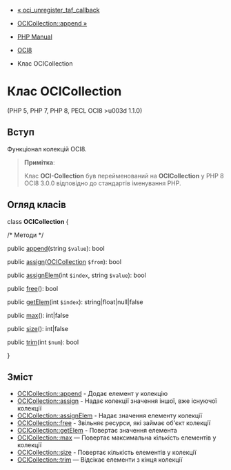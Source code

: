 - [« oci_unregister_taf_callback](function.oci-unregister-taf-callback.md)
- [OCICollection::append »](ocicollection.append.md)

- [PHP Manual](index.md)
- [OCI8](book.oci8.md)
- Клас OCICollection

# Клас OCICollection

(PHP 5, PHP 7, PHP 8, PECL OCI8 \>u003d 1.1.0)

## Вступ

Функціонал колекцій OCI8.

> **Примітка**:
>
> Клас **OCI-Collection** був перейменований на **OCICollection** у PHP 8
> OCI8 3.0.0 відповідно до стандартів іменування PHP.

## Огляд класів

class **OCICollection** {

/\* Методи \*/

public [append](ocicollection.append.md)(string `$value`): bool

public
[assign](ocicollection.assign.md)([OCICollection](class.ocicollection.md)
`$from`): bool

public [assignElem](ocicollection.assignelem.md)(int `$index`, string
`$value`): bool

public [free](ocicollection.free.md)(): bool

public [getElem](ocicollection.getelem.md)(int `$index`):
string\|float\|null\|false

public [max](ocicollection.max.md)(): int\|false

public [size](ocicollection.size.md)(): int\|false

public [trim](ocicollection.trim.md)(int `$num`): bool

}

## Зміст

- [OCICollection::append](ocicollection.append.md) - Додає
елемент у колекцію
- [OCICollection::assign](ocicollection.assign.md) - Надає
колекції значення іншої, вже існуючої колекції
- [OCICollection::assignElem](ocicollection.assignelem.md) -
Надає значення елементу колекції
- [OCICollection::free](ocicollection.free.md) - Звільняє
ресурси, які займає об'єкт колекції
- [OCICollection::getElem](ocicollection.getelem.md) - Повертає
значення елемента
- [OCICollection::max](ocicollection.max.md) — Повертає
максимальна кількість елементів у колекції
- [OCICollection::size](ocicollection.size.md) - Повертає
кількість елементів у колекції
- [OCICollection::trim](ocicollection.trim.md) — Відсікає елементи з
кінця колекції
